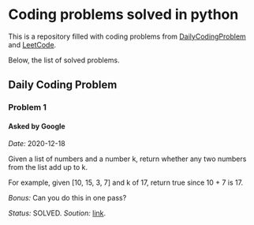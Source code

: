 # Coding problems solved in python

This is a repository filled with coding problems from [DailyCodingProblem](https://www.dailycodingproblem.com/) and [LeetCode](https://leetcode.com/).

Below, the list of solved problems.

## Daily Coding Problem

### Problem 1

#### Asked by Google

_Date:_ 2020-12-18

Given a list of numbers and a number k, return whether any two numbers from the list add up to k.

For example, given [10, 15, 3, 7] and k of 17, return true since 10 + 7 is 17.

_Bonus:_ Can you do this in one pass?

_Status:_ SOLVED.
_Soution:_ [link](DailyCodingProblem/2020-12-18-solution.py).

